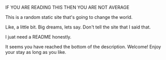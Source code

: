 IF YOU ARE READING THIS THEN YOU ARE NOT AVERAGE

This is a random static site that's going to change the world.

Like, a little bit.
Big dreams, lets say.
Don't tell the site that I said that.

I juat need a README honestly.

It seems you have reached the bottom of the description. Welcome! Enjoy your stay as long as you like.
